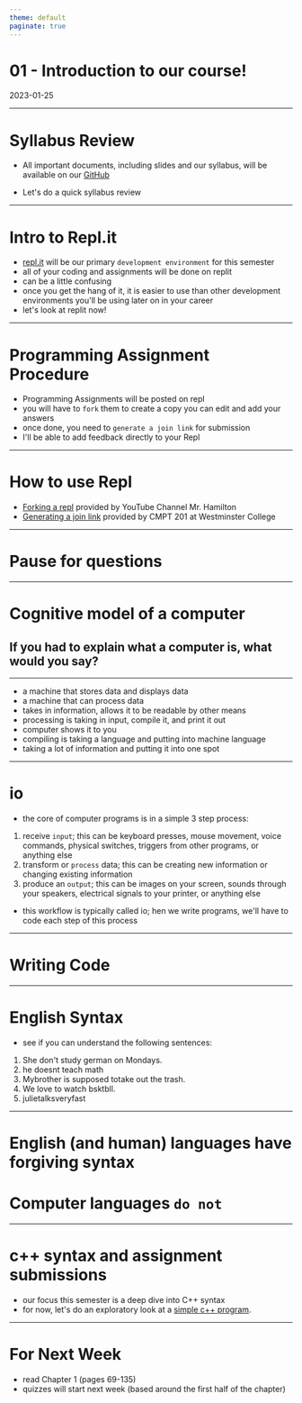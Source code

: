 ```yaml
---
theme: default
paginate: true
---
```


# 01 - Introduction to our course!
2023-01-25

---

# Syllabus Review

- All important documents, including slides and our syllabus, will be available on our [GitHub](https://github.com/jonathan-chin/mec-cs)

- Let's do a quick syllabus review

---

# Intro to Repl.it

- [repl.it](https://replit.com) will be our primary `development environment` for this semester
- all of your coding and assignments will be done on replit
- can be a little confusing
- once you get the hang of it, it is easier to use than other development environments you'll be using later on in your career
- let's look at replit now!

---

# Programming Assignment Procedure

- Programming Assignments will be posted on repl
- you will have to `fork` them to create a copy you can edit and add your answers
- once done, you need to `generate a join link` for submission
- I'll be able to add feedback directly to your Repl

---

# How to use Repl

- [Forking a repl](https://www.youtube.com/watch?v=dJSWW2uDx5Y) provided by YouTube Channel Mr. Hamilton
- [Generating a join link](https://cs.westminstercollege.edu/cmpt201/repl.it.html#:~:text=Working%20together%20on,window%20in%20Zoom) provided by CMPT 201 at Westminster College

---

# Pause for questions

---

# Cognitive model of a computer
## If you had to explain what a computer is, what would you say?

---

- a machine that stores data and displays data
- a machine that can process data
- takes in information, allows it to be readable by other means
- processing is taking in input, compile it, and print it out
- computer shows it to you
- compiling is taking a language and putting into machine language
- taking a lot of information and putting it into one spot

---

# io

- the core of computer programs is in a simple 3 step process:
1. receive `input`; this can be keyboard presses, mouse movement, voice commands, physical switches, triggers from other programs, or anything else
2. transform or `process` data; this can be creating new information or changing existing information
3. produce an `output`; this can be images on your screen, sounds through your speakers, electrical signals to your printer, or anything else
- this workflow is typically called io; hen we write programs, we'll have to code each step of this process

---

# Writing Code

---

# English Syntax

- see if you can understand the following sentences:

1. She don't study german on Mondays.
2. he doesnt teach math
3. Mybrother is supposed totake out the trash.
4. We love to watch bsktbll.
5. julietalksveryfast

---

# English (and human) languages have forgiving syntax

# Computer languages `do not`

---

# c++ syntax and assignment submissions

- our focus this semester is a deep dive into C++ syntax
- for now, let's do an exploratory look at a [simple c++ program](https://replit.com/@jonchin/2023-01-25-Hello-World).

---

# For Next Week

- read Chapter 1 (pages 69-135)
- quizzes will start next week (based around the first half of the chapter)
